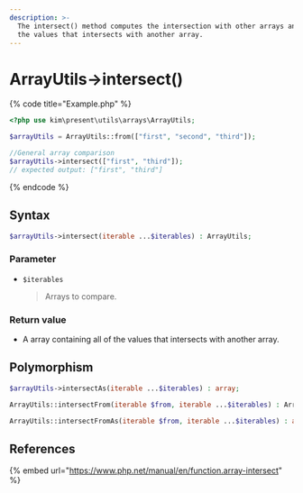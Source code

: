 ```yaml
---
description: >-
  The intersect() method computes the intersection with other arrays and returns
  the values that intersects with another array.
---
```


# ArrayUtils-&gt;intersect\(\)

{% code title="Example.php" %}
```php
<?php use kim\present\utils\arrays\ArrayUtils;

$arrayUtils = ArrayUtils::from(["first", "second", "third"]);

//General array comparison
$arrayUtils->intersect(["first", "third"]);
// expected output: ["first", "third"]
```
{% endcode %}

## Syntax

```php
$arrayUtils->intersect(iterable ...$iterables) : ArrayUtils;
```

### Parameter

* `$iterables`

  > Arrays to compare.

### Return value

* A array containing all of the values that intersects with another array.

## Polymorphism

```php
$arrayUtils->intersectAs(iterable ...$iterables) : array;
```

```php
ArrayUtils::intersectFrom(iterable $from, iterable ...$iterables) : ArrayUtils;
```

```php
ArrayUtils::intersectFromAs(iterable $from, iterable ...$iterables) : array;
```

## References

{% embed url="https://www.php.net/manual/en/function.array-intersect" %}



